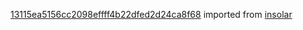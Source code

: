[13115ea5156cc2098effff4b22dfed2d24ca8f68](https://github.com/insolar/insolar/commit/13115ea5156cc2098effff4b22dfed2d24ca8f68) imported from [insolar](https://github.com/insolar/insolar)
